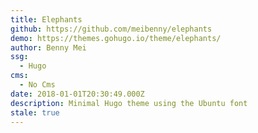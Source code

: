 ```yaml
---
title: Elephants
github: https://github.com/meibenny/elephants
demo: https://themes.gohugo.io/theme/elephants/
author: Benny Mei
ssg:
  - Hugo
cms:
  - No Cms
date: 2018-01-01T20:30:49.000Z
description: Minimal Hugo theme using the Ubuntu font
stale: true
---
```

